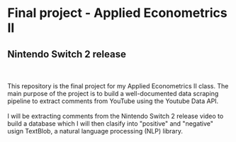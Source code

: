 # Final project - Applied Econometrics II
## Nintendo Switch 2 release
\
\
This repository is the final project for my Applied Econometrics II class.
The main purpose of the project is to build a well-documented data scraping pipeline to extract comments from YouTube using the Youtube Data API. 
\
\
I will be extracting comments from the Nintendo Switch 2 release video to build a database which I will then clasify into "positive" and "negative" usign TextBlob, a natural language processing (NLP) library.

